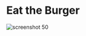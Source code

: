 # Eat the Burger 

![screenshot 50](https://user-images.githubusercontent.com/36867791/44303271-16a56400-a302-11e8-8655-d5614b791b81.png)
